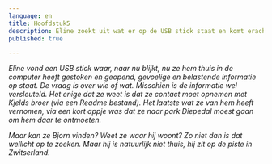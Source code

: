 ```yaml
---
language: en
title: Hoofdstuk5
description: Eline zoekt uit wat er op de USB stick staat en komt erachter.
published: true

---
```

_Eline vond een USB stick waar, naar nu blijkt, nu ze hem thuis in de computer heeft gestoken en geopend, gevoelige en belastende informatie op staat. De vraag is over wie of wat. Misschien is de informatie wel versleuteld. Het enige dat ze weet is dat ze contact moet opnemen met Kjelds broer (via een Readme bestand). Het laatste wat ze van hem heeft vernomen, via een kort appje was dat ze naar park Diepedal moest gaan om hem daar te ontmoeten._

_Maar kan ze Bjorn vinden? Weet ze waar hij woont? Zo niet dan is dat wellicht op te zoeken. Maar hij is natuurlijk niet thuis, hij zit op de piste in Zwitserland._